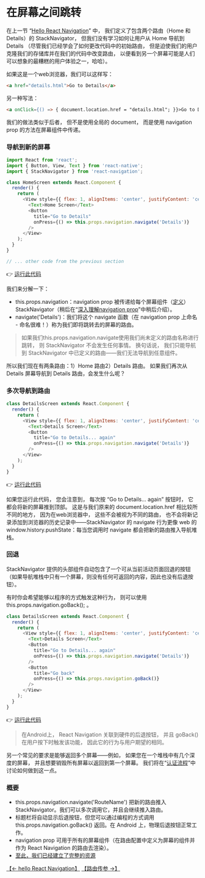 # 在屏幕之间跳转

在上一节 “[Hello React Navigation](./hello-react-navigation.md)” 中，
我们定义了包含两个路由（Home 和 Details）的 StackNavigator，
但我们没有学习如何让用户从 Home 导航到 Details
（尽管我们已经学会了如何更改代码中的初始路由，
但是迫使我们的用户克隆我们的存储库并在我们的代码中改变路由，
以便看到另一个屏幕可能是人们可以想象的最糟糕的用户体验之一，哈哈）。

如果这是一个web浏览器，我们可以这样写：

```html
<a href="details.html">Go to Details</a>
```

另一种写法：

```html
<a onClick={() => { document.location.href = "details.html"; }}>Go to Details</a>
```

我们的做法类似于后者，
但不是使用全局的 document，
而是使用 navigation prop 的方法在屏幕组件中传递。

### 导航到新的屏幕

```js
import React from 'react';
import { Button, View, Text } from 'react-native';
import { StackNavigator } from 'react-navigation';

class HomeScreen extends React.Component {
  render() {
    return (
      <View style={{ flex: 1, alignItems: 'center', justifyContent: 'center' }}>
        <Text>Home Screen</Text>
        <Button
          title="Go to Details"
          onPress={() => this.props.navigation.navigate('Details')}
        />
      </View>
    );
  }
}

// ... other code from the previous section
```
👉 [运行此代码](https://snack.expo.io/@react-navigation/our-first-navigate)

我们来分解一下：

* this.props.navigation：navigation prop 被传递给每个屏幕组件（[定义](./glossary-of-terms.md)）StackNavigator（稍后在“[深入理解navigation prop](../API/)”中稍后介绍）。
* navigate('Details')：我们将这个 navigate 函数（在 navigation prop 上命名 - 命名很难！）称为我们即将跳转去的屏幕的路由。

>如果我们this.props.navigation.navigate使用我们尚未定义的路由名称进行跳转，
则 StackNavigator 不会发生任何事情。
换句话说，
我们只能导航到 StackNavigator 中已定义的路由——我们无法导航到任意组件。

所以我们现在有两条路由：1）Home 路由2）Details 路由。
如果我们再次从 Details 屏幕导航到 Details 路由，会发生什么呢？

### 多次导航到路由

```js
class DetailsScreen extends React.Component {
  render() {
    return (
      <View style={{ flex: 1, alignItems: 'center', justifyContent: 'center' }}>
        <Text>Details Screen</Text>
        <Button
          title="Go to Details... again"
          onPress={() => this.props.navigation.navigate('Details')}
        />
      </View>
    );
  }
}
```
👉 [运行此代码](https://snack.expo.io/@react-navigation/navigating-to-details-again)

如果您运行此代码，
您会注意到，
每次按 “Go to Details... again” 按钮时，
它都会将新的屏幕推到顶部。
这是与我们原来的 document.location.href 相比较所不同的地方，
因为在web浏览器中，
这些不会被视为不同的路由，
也不会将新记录添加到浏览器的历史记录中——StackNavigator 的 navigate 行为更像 web 的 window.history.pushState：每当您调用时 navigate 都会把新的路由推入导航堆栈。

### 回退

StackNavigator 提供的头部组件自动包含了一个可从当前活动页面回退的按钮（如果导航堆栈中只有一个屏幕，则没有任何可返回的内容，因此也没有后退按钮）。

有时你会希望能够以程序的方式触发这种行为，
则可以使用 this.props.navigation.goBack(); 。

```js
class DetailsScreen extends React.Component {
  render() {
    return (
      <View style={{ flex: 1, alignItems: 'center', justifyContent: 'center' }}>
        <Text>Details Screen</Text>
        <Button
          title="Go to Details... again"
          onPress={() => this.props.navigation.navigate('Details')}
        />
        <Button
          title="Go back"
          onPress={() => this.props.navigation.goBack()}
        />
      </View>
    );
  }
}
```

👉 [运行此代码](https://snack.expo.io/@react-navigation/going-back)

>在Android上，
React Navigation 关联到硬件的后退按钮，
并且 goBack() 在用户按下时触发该功能，
因此它的行为与用户期望的相同。

另一个常见的要求是能够返回多个屏幕——例如，
如果您在一个堆栈中有几个深度的屏幕，
并且想要销毁所有屏幕以返回到第一个屏幕。
我们将在“[认证流程](../howDoIdo/auth-flow.md)”中讨论如何做到这一点。

### 概要

* this.props.navigation.navigate('RouteName') 把新的路由推入 StackNavigator。我们可以多次调用它，并且会继续推入路由。
* 标题栏将自动显示后退按钮，但您可以通过编程的方式调用 this.props.navigation.goBack() 返回。在 Android 上，物理后退按钮正常工作。
* navigation prop 可用于所有的屏幕组件（在路由配置中定义为屏幕的组件并作为 React Navigation 的路由去渲染）。
* [至此，我们已经建立了完整的资源](https://snack.expo.io/@react-navigation/hello-react-navigation)

[【← hello React Navigation】](./hello-react-navigation.md)      [【路由传参 →】](./params.md)